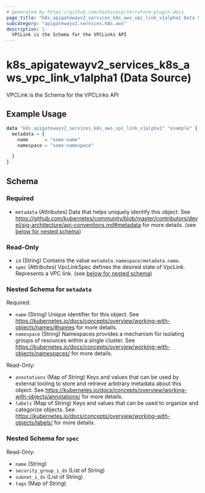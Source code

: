 ```yaml
---
# generated by https://github.com/hashicorp/terraform-plugin-docs
page_title: "k8s_apigatewayv2_services_k8s_aws_vpc_link_v1alpha1 Data Source - terraform-provider-k8s"
subcategory: "apigatewayv2.services.k8s.aws"
description: |-
  VPCLink is the Schema for the VPCLinks API
---
```


# k8s_apigatewayv2_services_k8s_aws_vpc_link_v1alpha1 (Data Source)

VPCLink is the Schema for the VPCLinks API

## Example Usage

```terraform
data "k8s_apigatewayv2_services_k8s_aws_vpc_link_v1alpha1" "example" {
  metadata = {
    name      = "some-name"
    namespace = "some-namespace"

  }
}
```

<!-- schema generated by tfplugindocs -->
## Schema

### Required

- `metadata` (Attributes) Data that helps uniquely identify this object. See https://github.com/kubernetes/community/blob/master/contributors/devel/sig-architecture/api-conventions.md#metadata for more details. (see [below for nested schema](#nestedatt--metadata))

### Read-Only

- `id` (String) Contains the value `metadata.namespace/metadata.name`.
- `spec` (Attributes) VpcLinkSpec defines the desired state of VpcLink.  Represents a VPC link. (see [below for nested schema](#nestedatt--spec))

<a id="nestedatt--metadata"></a>
### Nested Schema for `metadata`

Required:

- `name` (String) Unique identifier for this object. See https://kubernetes.io/docs/concepts/overview/working-with-objects/names/#names for more details.
- `namespace` (String) Namespaces provides a mechanism for isolating groups of resources within a single cluster. See https://kubernetes.io/docs/concepts/overview/working-with-objects/namespaces/ for more details.

Read-Only:

- `annotations` (Map of String) Keys and values that can be used by external tooling to store and retrieve arbitrary metadata about this object. See https://kubernetes.io/docs/concepts/overview/working-with-objects/annotations/ for more details.
- `labels` (Map of String) Keys and values that can be used to organize and categorize objects. See https://kubernetes.io/docs/concepts/overview/working-with-objects/labels/ for more details.


<a id="nestedatt--spec"></a>
### Nested Schema for `spec`

Read-Only:

- `name` (String)
- `security_group_i_ds` (List of String)
- `subnet_i_ds` (List of String)
- `tags` (Map of String)
